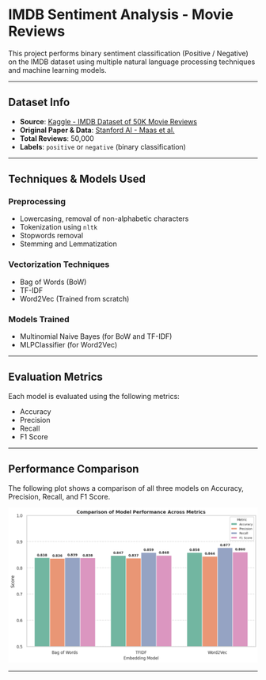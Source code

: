 # IMDB Sentiment Analysis - Movie Reviews

This project performs binary sentiment classification (Positive / Negative) on the IMDB dataset using multiple natural language processing techniques and machine learning models.

---

## Dataset Info

- **Source**: [Kaggle - IMDB Dataset of 50K Movie Reviews](https://www.kaggle.com/datasets/lakshmi25npathi/imdb-dataset-of-50k-movie-reviews/data)  
- **Original Paper & Data**: [Stanford AI - Maas et al.](http://ai.stanford.edu/~amaas/data/sentiment/)
- **Total Reviews**: 50,000
- **Labels**: `positive` or `negative` (binary classification)

---

## Techniques & Models Used

### Preprocessing
- Lowercasing, removal of non-alphabetic characters
- Tokenization using `nltk`
- Stopwords removal
- Stemming and Lemmatization

### Vectorization Techniques
- Bag of Words (BoW)
- TF-IDF
- Word2Vec (Trained from scratch)

### Models Trained
- Multinomial Naive Bayes (for BoW and TF-IDF)
- MLPClassifier (for Word2Vec)

---

## Evaluation Metrics

Each model is evaluated using the following metrics:
- Accuracy
- Precision
- Recall
- F1 Score

---

## Performance Comparison

The following plot shows a comparison of all three models on Accuracy, Precision, Recall, and F1 Score.

<div align="center">
  <img src="Sample_Output_images/Comparision_plot.png" alt="Model Performance Comparison" width="700"/>
</div>

---

